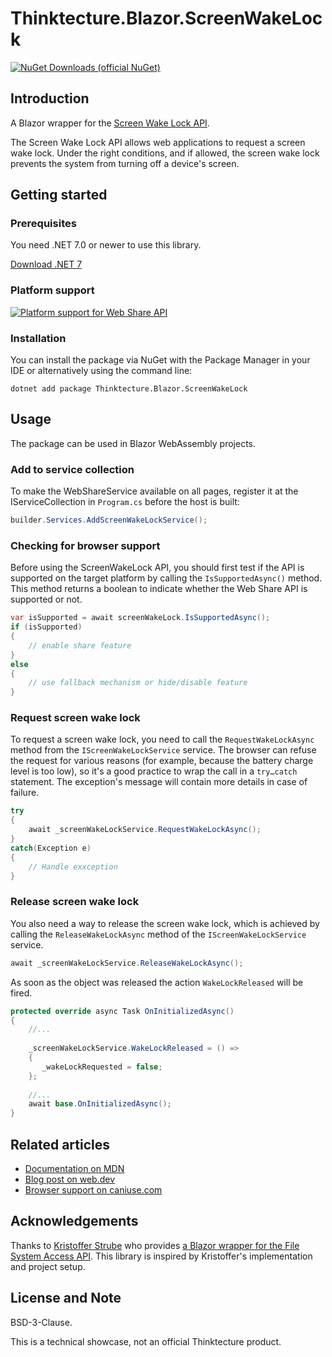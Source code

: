 # Thinktecture.Blazor.ScreenWakeLock

[![NuGet Downloads (official NuGet)](https://img.shields.io/nuget/dt/Thinktecture.Blazor.ScreenWakeLock?label=NuGet%20Downloads)](https://www.nuget.org/packages/Thinktecture.Blazor.ScreenWakeLock/)

## Introduction

A Blazor wrapper for the [Screen Wake Lock API](https://www.w3.org/TR/screen-wake-lock/).

The Screen Wake Lock API allows web applications to request a screen wake lock. Under the right conditions, and if allowed, the screen wake lock prevents the system from turning off a device's screen.

## Getting started

### Prerequisites

You need .NET 7.0 or newer to use this library.

[Download .NET 7](https://dotnet.microsoft.com/download/dotnet/7.0)

### Platform support

[![Platform support for Web Share API](https://caniuse.bitsofco.de/image/wake-lock.png)](https://caniuse.com/?search=wake-lock)

### Installation

You can install the package via NuGet with the Package Manager in your IDE or alternatively using the command line:

```
dotnet add package Thinktecture.Blazor.ScreenWakeLock
```

## Usage

The package can be used in Blazor WebAssembly projects.

### Add to service collection

To make the WebShareService available on all pages, register it at the IServiceCollection in `Program.cs` before the host is built:

```csharp
builder.Services.AddScreenWakeLockService();
```

### Checking for browser support

Before using the ScreenWakeLock API, you should first test if the API is supported on the target platform by calling the `IsSupportedAsync()` method.
This method returns a boolean to indicate whether the Web Share API is supported or not.

```csharp
var isSupported = await screenWakeLock.IsSupportedAsync();
if (isSupported)
{
    // enable share feature
}
else
{
    // use fallback mechanism or hide/disable feature
}
```

### Request screen wake lock

To request a screen wake lock, you need to call the `RequestWakeLockAsync` method from the `IScreenWakeLockService` service.
The browser can refuse the request for various reasons (for example, because the battery charge level is too low), 
so it's a good practice to wrap the call in a `try…catch` statement. 
The exception's message will contain more details in case of failure.

```csharp
try 
{
    await _screenWakeLockService.RequestWakeLockAsync();
}
catch(Exception e) 
{
    // Handle exxception
}
```

### Release screen wake lock

You also need a way to release the screen wake lock, which is achieved by calling the `ReleaseWakeLockAsync` method of the `IScreenWakeLockService` service.

```csharp
await _screenWakeLockService.ReleaseWakeLockAsync();
```

As soon as the object was released the action `WakeLockReleased` will be fired.

```csharp
protected override async Task OnInitializedAsync()
{
    //...
    
    _screenWakeLockService.WakeLockReleased = () =>
    {
       _wakeLockRequested = false;
    };
    
    //...
    await base.OnInitializedAsync();
}
```


## Related articles

- [Documentation on MDN](https://developer.mozilla.org/en-US/docs/Web/API/WakeLock)
- [Blog post on web.dev](https://developer.chrome.com/articles/wake-lock/)
- [Browser support on caniuse.com](https://caniuse.com/web-lock)

## Acknowledgements

Thanks to [Kristoffer Strube](https://twitter.com/kstrubeg) who provides [a Blazor wrapper for the File System Access API](https://github.com/KristofferStrube/Blazor.FileSystemAccess).
This library is inspired by Kristoffer's implementation and project setup.

## License and Note

BSD-3-Clause.

This is a technical showcase, not an official Thinktecture product.
